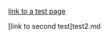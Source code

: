 <style>
  .inner {
    max-width: 1024px !important;
  }
</style>

<script src="https://coupons.valassis.eu/scripts/core/util/init.js"></script>
<div id="ValassisGallery" style="width: 100%"></div>

[link to a test page](test/index.md)

[link to second test]test2.md
